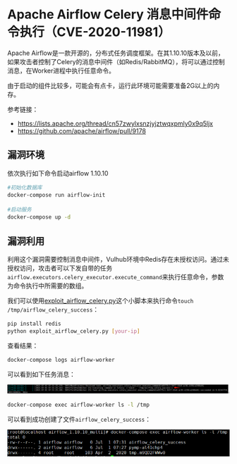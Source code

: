 # Apache Airflow Celery 消息中间件命令执行（CVE-2020-11981）

Apache Airflow是一款开源的，分布式任务调度框架。在其1.10.10版本及以前，如果攻击者控制了Celery的消息中间件（如Redis/RabbitMQ），将可以通过控制消息，在Worker进程中执行任意命令。

由于启动的组件比较多，可能会有点卡，运行此环境可能需要准备2G以上的内存。

参考链接：

- <https://lists.apache.org/thread/cn57zwylxsnzjyjztwqxpmly0x9q5ljx>
- <https://github.com/apache/airflow/pull/9178>

## 漏洞环境

依次执行如下命令启动airflow 1.10.10

```bash
#初始化数据库
docker-compose run airflow-init

#启动服务
docker-compose up -d
```

## 漏洞利用

利用这个漏洞需要控制消息中间件，Vulhub环境中Redis存在未授权访问。通过未授权访问，攻击者可以下发自带的任务`airflow.executors.celery_executor.execute_command`来执行任意命令，参数为命令执行中所需要的数组。

我们可以使用[exploit_airflow_celery.py](exploit_airflow_celery.py)这个小脚本来执行命令`touch /tmp/airflow_celery_success`：

```bash
pip install redis
python exploit_airflow_celery.py [your-ip]
```

查看结果：

```bash
docker-compose logs airflow-worker
```

可以看到如下任务消息：

![](1.png)

```bash
docker-compose exec airflow-worker ls -l /tmp
```

可以看到成功创建了文件`airflow_celery_success`：

![](2.png)
